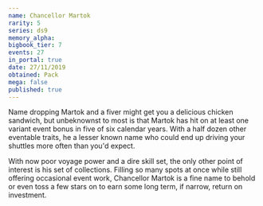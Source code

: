 ```yaml
---
name: Chancellor Martok
rarity: 5
series: ds9
memory_alpha:
bigbook_tier: 7
events: 27
in_portal: true
date: 27/11/2019
obtained: Pack
mega: false
published: true
---
```


Name dropping Martok and a fiver might get you a delicious chicken sandwich, but unbeknownst to most is that Martok has hit on at least one variant event bonus in five of six calendar years. With a half dozen other eventable traits, he a lesser known name who could end up driving your shuttles more often than you'd expect.

With now poor voyage power and a dire skill set, the only other point of interest is his set of collections. Filling so many spots at once while still offering occasional event work, Chancellor Martok is a fine name to behold or even toss a few stars on to earn some long term, if narrow, return on investment.
